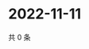 # 2022-11-11

共 0 条

<!-- BEGIN WEIBO -->
<!-- 最后更新时间 Fri Nov 11 2022 09:28:07 GMT+0800 (China Standard Time) -->

<!-- END WEIBO -->
